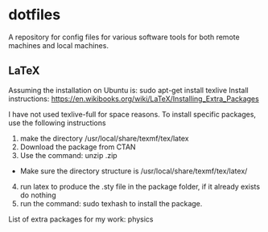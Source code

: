 # dotfiles
A repository for config files for various software tools for both remote machines and local machines.

## LaTeX
Assuming the installation on Ubuntu is:
sudo apt-get install texlive
Install instructions: https://en.wikibooks.org/wiki/LaTeX/Installing_Extra_Packages

I have not used texlive-full for space reasons.
To install specific packages, use the following instructions
1) make the directory /usr/local/share/texmf/tex/latex
2) Download the package from CTAN
3) Use the command: unzip <package>.zip
 - Make sure the directory structure is /usr/local/share/texmf/tex/latex/<package>
4) run latex to produce the .sty file in the package folder, if it already exists do nothing
5) run the command: sudo texhash to install the package.

List of extra packages for my work:
physics
